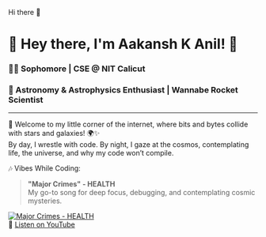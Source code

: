 Hi there 👋

# 🌌 Hey there, I'm Aakansh K Anil! 🚀

### 👨‍💻 Sophomore | CSE @ NIT Calicut  
### 🌠 Astronomy & Astrophysics Enthusiast | Wannabe Rocket Scientist  

---
  
👋 Welcome to my little corner of the internet, where bits and bytes collide with stars and galaxies! 🌍✨  
By day, I wrestle with code. By night, I gaze at the cosmos, contemplating life, the universe, and why my code won’t compile.  

🎶 Vibes While Coding:
> **"Major Crimes" - HEALTH**  
> My go-to song for deep focus, debugging, and contemplating cosmic mysteries.  

[![Major Crimes - HEALTH](https://upload.wikimedia.org/wikipedia/en/e/ef/Health_-_Disco4_Part1.png)](https://www.youtube.com/watch?v=uh4UAgX7zUg)  
🔗 [Listen on YouTube](https://www.youtube.com/watch?v=uh4UAgX7zUg)  
